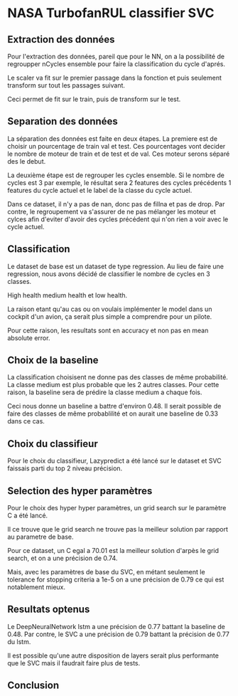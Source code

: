 # NASA TurbofanRUL classifier SVC

## Extraction des données

Pour l'extraction des données, pareil que pour le NN, on a la possibilité de regroupper nCycles ensemble pour faire la classification du cycle d'aprés. 

Le scaler va fit sur le premier passage dans la fonction et puis seulement transform sur tout les passages suivant.

Ceci permet de fit sur le train, puis de transform sur le test.

## Separation des données

La séparation des données est faite en deux étapes. La premiere est de choisir un pourcentage de train val et test. Ces pourcentages vont decider le nombre de moteur de train et de test et de val. Ces moteur serons séparé des le debut.

La deuxième étape est de regrouper les cycles ensemble. Si le nombre de cycles est 3 par exemple, le résultat sera 2 features des cycles précédents 1 features du cycle actuel et le label de la classe du cycle actuel.

Dans ce dataset, il n'y a pas de nan, donc pas de fillna et pas de drop.
Par contre, le regroupement va s'assurer de ne pas mélanger les moteur et cylces afin d'eviter d'avoir des cycles précédent qui n'on rien a voir avec le cycle actuel.


## Classification

Le dataset de base est un dataset de type regression. Au lieu de faire une regression, nous avons décidé de classifier le nombre de cycles en 3 classes.

High health medium health et low health.

La raison etant qu'au cas ou on voulais implémenter le model dans un cockpit d'un avion, ça serait plus simple a comprendre pour un pilote.

Pour cette raison, les resultats sont en accuracy et non pas en mean absolute error.

## Choix de la baseline

La classification choisisent ne donne pas des classes de même probabilité. La classe medium est plus probable que les 2 autres classes.
Pour cette raison, la baseline sera de prédire la classe medium a chaque fois.

Ceci nous donne un baseline a battre d'environ 0.48.
Il serait possible de faire des classes de même probablilité et on aurait une baseline de 0.33 dans ce cas.

## Choix du classifieur

Pour le choix du classifieur, Lazypredict a été lancé sur le dataset et SVC faissais parti du top 2 niveau précision.

## Selection des hyper paramètres

Pour le choix des hyper hyper paramètres, un grid search sur le paramètre C a été lancé.

Il ce trouve que le grid search ne trouve pas la meilleur solution par rapport au parametre de base.

Pour ce dataset, un C egal a 70.01 est la meilleur solution d'arpès le grid search, et on a une précision de 0.74.

Mais, avec les paramètres de base du SVC, en métant seulement le tolerance for stopping criteria a 1e-5 on a une précision de 0.79 ce qui est notablement mieux.

## Resultats optenus

Le DeepNeuralNetwork lstm a une précision de 0.77 battant la baseline de 0.48. Par contre, le SVC a une précision de 0.79 battant la précision de 0.77 du lstm.

Il est possible qu'une autre disposition de layers serait plus performante que le SVC mais il faudrait faire plus de tests.

## Conclusion

